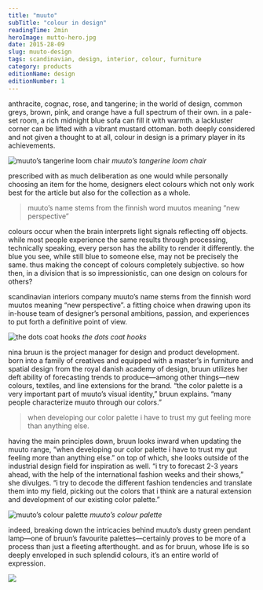 ```yaml
---
title: "muuto"
subTitle: "colour in design"
readingTime: 2min
heroImage: mutto-hero.jpg
date: 2015-28-09
slug: muuto-design
tags: scandinavian, design, interior, colour, furniture
category: products
editionName: design
editionNumber: 1
---
```


anthracite, cognac, rose, and tangerine; in the world of design, common greys, brown, pink, and orange have a full spectrum of their own. in a pale-set room, a rich midnight blue sofa can fill it with warmth. a lackluster corner can be lifted with a vibrant mustard ottoman. both deeply considered and not given a thought to at all, colour in design is a primary player in its achievements.

![muuto’s tangerine loom chair](tangerine.jpg)
*muuto’s tangerine loom chair*

prescribed with as much deliberation as one would while personally choosing an item for the home, designers elect colours which not only work best for the article but also for the collection as a whole.

>muuto’s name stems from the finnish word muutos meaning “new perspective”

colours occur when the brain interprets light signals reflecting off objects. while most people experience the same results through processing, technically speaking, every person has the ability to render it differently. the blue you see, while still blue to someone else, may not be precisely the same. thus making the concept of colours completely subjective. so how then, in a division that is so impressionistic, can one design on colours for others?

scandinavian interiors company muuto’s name stems from the finnish word muutos meaning “new perspective”. a fitting choice when drawing upon its in-house team of designer’s personal ambitions, passion, and experiences to put forth a definitive point of view.

![the dots coat hooks](mutto-footer.jpg)
*the dots coat hooks*

nina bruun is the project manager for design and product development. born into a family of creatives and equipped with a master’s in furniture and spatial design from the royal danish academy of design, bruun utilizes her deft ability of forecasting trends to produce—among other things—new colours, textiles, and line extensions for the brand. “the color palette is a very important part of muuto’s visual identity,” bruun explains. “many people characterize muuto through our colors.”

>when developing our color palette i have to trust my gut feeling more than anything else.

having the main principles down, bruun looks inward when updating the muuto range, “when developing our color palette i have to trust my gut feeling more than anything else.” on top of which, she looks outside of the industrial design field for inspiration as well. “i try to forecast 2-3 years ahead, with the help of the international fashion weeks and their shows,” she divulges. “i try to decode the different fashion tendencies and translate them into my field, picking out the colors that i think are a natural extension and development of our existing color palette.”

![muuto’s colour palette](fiber-chair.jpg)
*muuto’s colour palette*

indeed, breaking down the intricacies behind muuto’s dusty green pendant lamp—one of bruun’s favourite palettes—certainly proves to be more of a process than just a fleeting afterthought. and as for bruun, whose life is so deeply enveloped in such splendid colours, it’s an entire world of expression.

![](balance.jpg) 
